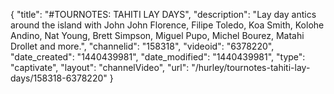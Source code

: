 {
    "title": "#TOURNOTES: TAHITI LAY DAYS",
    "description": "Lay day antics around the island with John John Florence, Filipe Toledo, Koa Smith, Kolohe Andino, Nat Young, Brett Simpson, Miguel Pupo, Michel Bourez, Matahi Drollet and more.",
    "channelid": "158318",
    "videoid": "6378220",
    "date_created": "1440439981",
    "date_modified": "1440439981",
    "type": "captivate",
    "layout": "channelVideo",
    "url": "\/hurley\/tournotes-tahiti-lay-days\/158318-6378220"
}
